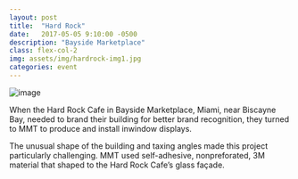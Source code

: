 ```yaml
---
layout: post
title:  "Hard Rock"
date:   2017-05-05 9:10:00 -0500
description: "Bayside Marketplace"
class: flex-col-2
img: assets/img/hardrock-img1.jpg
categories: event
---
```

![image](../../assets/img/hardrock-hero.jpg "some image")

<span>W</span>hen the Hard Rock Cafe in Bayside Marketplace, Miami, near
Biscayne Bay, needed to brand their building for better brand
recognition, they turned to MMT to produce and install inwindow
displays.

The unusual shape of the building and taxing angles made this
project particularly challenging. MMT used self-adhesive, nonpreforated,
3M material that shaped to the Hard Rock Cafe’s
glass façade.
